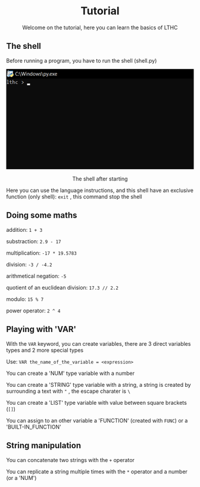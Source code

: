 <div align="center">

# Tutorial

Welcome on the tutorial, here you can learn the basics of LTHC

<div align="left">

## The shell

Before running a program, you have to run the shell (shell.py)

<div align="center">
<img src="./images/shell_default.png">

The shell after starting

<div align="left">

Here you can use the language instructions, and this shell have an exclusive function (only shell): ``exit`` , this command stop the shell

## Doing some maths

addition:       ``1 + 3``

substraction:   ``2.9 - 17``

multiplication: ``-17 * 19.5783``

division:       ``-3 / -4.2``


arithmetical negation:             ``-5``

quotient of an euclidean division: ``17.3 // 2.2``

modulo:                            ``15 % 7``

power operator:                    ``2 ^ 4``

## Playing with 'VAR'

With the ``VAR`` keyword, you can create variables, there are 3 direct variables types and 2 more special types

Use: ``VAR the_name_of_the_variable = <expression>``

You can create a 'NUM' type variable with a number

You can create a 'STRING' type variable with a string, a string is created by surrounding a text with ``"`` , the escape charater is ``\``

You can create a 'LIST' type variable with value between square brackets (``[]``)

You can assign to an other variable a 'FUNCTION' (created with ``FUNC``) or a 'BUILT-IN_FUNCTION'

## String manipulation

You can concatenate two strings with the ``+`` operator

You can replicate a string multiple times with the ``*`` operator and a number (or a 'NUM')
